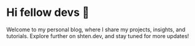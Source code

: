 # Hi fellow devs 👋

Welcome to my personal blog, where I share my projects, insights, and tutorials. 
Explore further on shten.dev, and stay tuned for more updates!